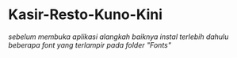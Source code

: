 # Kasir-Resto-Kuno-Kini

*sebelum membuka aplikasi alangkah baiknya instal terlebih dahulu beberapa font yang terlampir pada folder "Fonts"*
